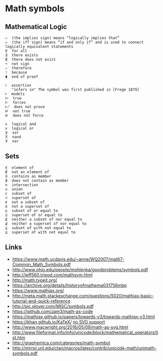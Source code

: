 # Math symbols

## Mathematical Logic

    ⇒  (the implies sign) means “logically implies that”
    ⇔  (the iff sign) means “if and only if” and is used to connect logically equivalent statements
    ∀  for all
    ∃  there exists
    ∄  there does not exist
    ¬  not sign
    ∴  therefore
    ∵  because
    ∎  end of proof

    ⊦  assertion
       "infers in" The symbol was first published in [Frege 1879]
    ⊧  models
    ⊨  true
    ⊩  forces
    ⊬  does not prove
    ⊭  not true
    ⊮  does not force

    ∧  logical and
    ∨  logical or
    ⊻  xor
    ⊼  nand
    ⊽  nor

## Sets

    ∈  element of
    ∉  not an element of
    ∋  contains as member
    ∌  does not contain as member
    ∩  intersection
    ∪  union
    ⊂  subset of
    ⊃  superset of
    ⊄  not a subset of
    ⊅  not a superset of
    ⊆  subset of or equal to
    ⊇  superset of or equal to
    ⊈  neither a subset of nor equal to
    ⊉  neither a superset of nor equal to
    ⊊  subset of with not equal to
    ⊋  superset of with not equal to

## Links

 - https://www.math.ucdavis.edu/~anne/WQ2007/mat67-Common_Math_Symbols.pdf
 - http://www.ohio.edu/people/mohlenka/goodproblems/symbols.pdf
 - http://jeff560.tripod.com/mathsym.html
 - http://math.typeit.org/
 - https://archive.org/details/historyofmathema031756mbp
 - https://www.mathjax.org/
 - http://meta.math.stackexchange.com/questions/5020/mathjax-basic-tutorial-and-quick-reference
 - http://pic.plover.com/MISC/symbols.pdf
 - https://github.com/Jam3/math-as-code
 - https://mathjax.github.io/papers/towards-v3/towards-mathjax-v3.html
 - https://khan.github.io/KaTeX/ [no SVG support](https://github.com/Khan/KaTeX/issues/375)
 - http://www.macwright.org/2016/05/09/math-as-svg.html
 - http://www.fileformat.info/info/unicode/block/mathematical_operators/list.htm
 - http://graphemica.com/categories/math-symbol
 - http://mirror.unl.edu/ctan/macros/latex/contrib/unicode-math/unimath-symbols.pdf
